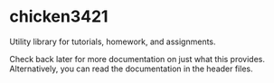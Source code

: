 # chicken3421

Utility library for tutorials, homework, and assignments.

Check back later for more documentation on just what this provides.
Alternatively, you can read the documentation in the header files.